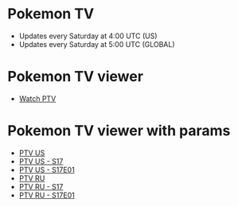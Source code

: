 # Pokemon TV
- Updates every Saturday at 4:00 UTC (US)
- Updates every Saturday at 5:00 UTC (GLOBAL)

# Pokemon TV viewer
- [Watch PTV](https://poke-tv.vercel.app/)

# Pokemon TV viewer with params
- [PTV US](https://poke-tv.vercel.app/#/us/)
- [PTV US - S17](https://poke-tv.vercel.app/#/us/channel?id=season17)
- [PTV US - S17E01](https://poke-tv.vercel.app/#/us/video?id=197326d3a7f947b68a77440ab3cb4591)
- [PTV RU](https://poke-tv.vercel.app/#/ru/)
- [PTV RU - S17](https://poke-tv.vercel.app/#/ru/channel?id=season17)
- [PTV RU - S17E01](https://poke-tv.vercel.app/#/ru/video?id=526ce5a953ab49688deeaa7bebcc2f1d)
